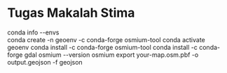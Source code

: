 # Tugas Makalah Stima

conda info --envs  
conda create -n geoenv -c conda-forge osmium-tool
conda activate geoenv
conda install -c conda-forge osmium-tool
conda install -c conda-forge gdal
osmium --version
osmium export your-map.osm.pbf -o output.geojson -f geojson